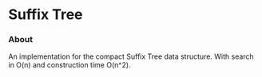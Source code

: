 # Suffix Tree

### About
An implementation for the compact Suffix Tree data structure. With search in O(n) and construction time O(n^2).

